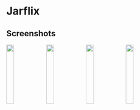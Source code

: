 # Jarflix

## Screenshots

<p>
  <img src="https://github.com/jcs-eu/Jarflix/blob/master/screenshots/Screenshot_1.png" width="20%" />
  <img src="https://github.com/jcs-eu/Jarflix/blob/master/screenshots/Screenshot_2.png" width="20%" />
  <img src="https://github.com/jcs-eu/Jarflix/blob/master/screenshots/Screenshot_3.png" width="20%" />
  <img src="https://github.com/jcs-eu/Jarflix/blob/master/screenshots/Screenshot_4.png" width="20%" />
</p>
